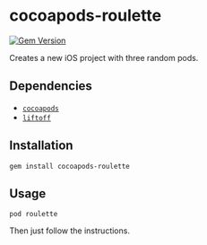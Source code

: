 # cocoapods-roulette

[![Gem Version](https://badge.fury.io/rb/cocoapods-roulette.svg)](http://badge.fury.io/rb/cocoapods-roulette)

Creates a new iOS project with three random pods.

## Dependencies

 - [`cocoapods`](http://cocoapods.org/)
 - [`liftoff`](https://github.com/thoughtbot/liftoff)

## Installation

    gem install cocoapods-roulette

## Usage

    pod roulette
    
Then just follow the instructions.
